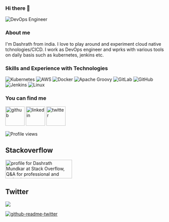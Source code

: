 ### Hi there 👋
![DevOps Engineer](https://pbs.twimg.com/profile_banners/385268752/1565471261/600x200)

### About me
I'm Dashrath from india. I love to play around and experiment cloud native tchnologies/CICD. I work as DevOps engineer and wprks with various tools on daily basis such as kubernetes, jenkins etc.

### Skills and Experience with Technologies
![Kubernetes](https://img.shields.io/badge/kubernetes-%23326ce5.svg?style=for-the-badge&logo=kubernetes&logoColor=white) ![AWS](https://img.shields.io/badge/AWS-%23FF9900.svg?style=for-the-badge&logo=amazon-aws&logoColor=white) ![Docker](https://img.shields.io/badge/docker-%230db7ed.svg?style=for-the-badge&logo=docker&logoColor=white) ![Apache Groovy](https://img.shields.io/badge/Apache%20Groovy-4298B8.svg?style=for-the-badge&logo=Apache+Groovy&logoColor=white) ![GitLab](https://img.shields.io/badge/gitlab-%23181717.svg?style=for-the-badge&logo=gitlab&logoColor=white) ![GitHub](https://img.shields.io/badge/github-%23121011.svg?style=for-the-badge&logo=github&logoColor=white)  ![Jenkins](https://img.shields.io/badge/jenkins-%232C5263.svg?style=for-the-badge&logo=jenkins&logoColor=white) ![Linux](https://img.shields.io/badge/Linux-FCC624?style=for-the-badge&logo=linux&logoColor=black)



### You can find me
[<img src='https://cdn.jsdelivr.net/npm/simple-icons@3.0.1/icons/github.svg' alt='github' height='60'>](https://github.com/DashrathMundkar)  [<img src='https://cdn.jsdelivr.net/npm/simple-icons@3.0.1/icons/linkedin.svg' alt='linkedin' height='60'>](https://www.linkedin.com/in/dashrathmundkar/)  [<img src='https://cdn.jsdelivr.net/npm/simple-icons@3.0.1/icons/twitter.svg' alt='twitter' height='60'>](https://twitter.com/dash_mundkar18)  

![Profile views](https://gpvc.arturio.dev/DashrathMundkar)  

## Stackoverflow

<a href="https://stackoverflow.com/users/8053714/dashrath-mundkar"><img src="https://stackoverflow.com/users/flair/8053714.png" width="208" height="58" alt="profile for Dashrath Mundkar at Stack Overflow, Q&amp;A for professional and enthusiast programmers" title="profile for Dashrath Mundkar at Stack Overflow, Q&amp;A for professional and enthusiast programmers"></a>


## Twitter

[<img src="https://img.shields.io/badge/-Follow-blue?style=for-the-badge&logo=twitter&logoColor=white"/>](https://twitter.com/dash_mundkar18)

[![github-readme-twitter](https://github-readme-twitter.gazf.vercel.app/api?id=dash_mundkar18&layout=wide)](https://github.com/gazf/github-readme-twitter)
